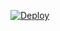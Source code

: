 [![Deploy](https://www.herokucdn.com/deploy/button.svg)](https://heroku.com/deploy?template=https://github.com/Alien-alfa/apikey1/)

